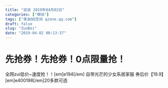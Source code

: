 ```yaml
---
title: "说说 2019年04月02日"
categories: ["嘀咕"]
tags: ["来自QQ空间 qzone.qq.com"]
draft: false
slug: "ZuoBei"
date: "2019-04-02 00:13:37"
---
```


先抢券！先抢券！0点限量抢！
==========
全网zui低价~速度抢！！[em]e194[/em]
自带光芒的少女系居家服
券后价【19.9】[em]e400198[/em]20多款可选
